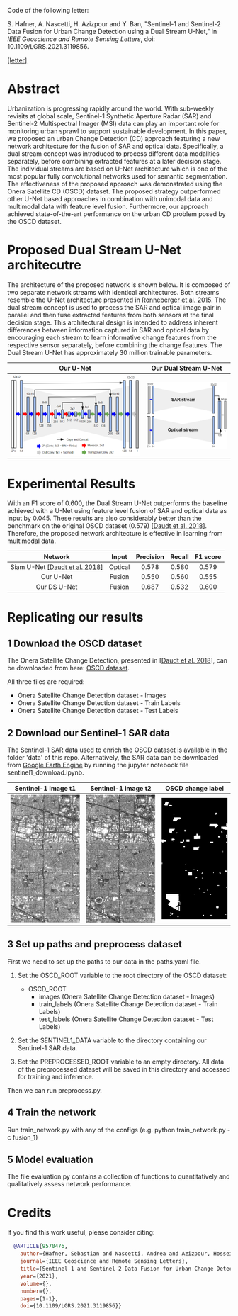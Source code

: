 Code of the following letter:

S. Hafner, A. Nascetti, H. Azizpour and Y. Ban, "Sentinel-1 and Sentinel-2 Data Fusion for Urban Change Detection using a Dual Stream U-Net," in *IEEE Geoscience and Remote Sensing Letters*, doi: 10.1109/LGRS.2021.3119856.

[[letter]](https://ieeexplore.ieee.org/document/9570476)

# Abstract

Urbanization is progressing rapidly around the world. With sub-weekly revisits at global scale, Sentinel-1 Synthetic Aperture Radar (SAR) and Sentinel-2 Multispectral Imager (MSI) data can play an important role for monitoring urban sprawl to support sustainable development. In this paper, we proposed an urban Change Detection (CD) approach featuring a new network architecture for the fusion of SAR and optical data. Specifically, a dual stream concept was introduced to process different data modalities separately, before combining extracted features at a later decision stage. The individual streams are based on U-Net architecture which is one of the most popular fully convolutional networks used for semantic segmentation. The effectiveness of the proposed approach was demonstrated using the Onera Satellite CD (OSCD) dataset. The proposed strategy outperformed other U-Net based approaches in combination with unimodal data and multimodal data with feature level fusion. Furthermore, our approach achieved state-of-the-art performance on the urban CD problem posed by the OSCD dataset.


# Proposed Dual Stream U-Net architecutre

The architecture of the proposed network is shown below. It is composed of two separate network streams with identical architectures. Both streams resemble the U-Net architecture presented in [Ronneberger et al. 2015](https://doi.org/10.1007/978-3-319-24574-4_28). The dual stream concept is used to process the SAR and optical image pair in parallel and then fuse extracted features from both sensors at the final decision stage. This architectural design is intended to address inherent differences between information captured in SAR and optical data by encouraging each stream to learn informative change features from the respective sensor separately, before combining the change features. The Dual Stream U-Net has approximately 30 million trainable parameters.

Our U-Net             |  Our Dual Stream U-Net
:--------------------:|:-----------------------:
![](figures/unet_architecture.PNG) |  ![](figures/dsunet_architecture.PNG)



# Experimental Results

With an F1 score of 0.600, the Dual Stream U-Net outperforms the baseline achieved with a U-Net using feature level fusion of SAR and optical data as input by 0.045. These results are also considerably better than the benchmark on the original OSCD dataset (0.579) [[Daudt et al. 2018](https://ieeexplore.ieee.org/abstract/document/8518015)]. Therefore, the proposed network architecture is effective in learning from multimodal data.



| Network | Input | Precision | Recall | F1 score |
| :---: | :---: | :---: | :---: | :---: |
| Siam U-Net [[Daudt et al. 2018]]() | Optical | 0.578 | 0.580 | 0.579 |
| Our U-Net | Fusion | 0.550 | 0.560 | 0.555 |
| Our DS U-Net | Fusion | 0.687 | 0.532 | 0.600 |

# Replicating our results
## 1 Download the OSCD dataset
The Onera Satellite Change Detection, presented in [[Daudt et al. 2018](https://ieeexplore.ieee.org/abstract/document/8518015)], can be downloaded from here:  [OSCD dataset](https://ieee-dataport.org/open-access/oscd-onera-satellite-change-detection#files).

All three files are required:
- Onera Satellite Change Detection dataset - Images
- Onera Satellite Change Detection dataset - Train Labels
- Onera Satellite Change Detection dataset - Test Labels

## 2 Download our Sentinel-1 SAR data
  
The Sentinel-1 SAR data used to enrich the OSCD dataset is available in the folder 'data' of this repo. Alternatively, the SAR data can be downloaded
from [Google Earth Engine](https://earthengine.google.com/) by running the jupyter notebook file sentinel1_download.ipynb.

Sentinel-1 image t1             |  Sentinel-1 image t2 |  OSCD change label
:--------------------:|:-------------------------: |:-------------------------:
![](figures/sentinel1_cupertino_t1.PNG) | ![](figures/sentinel1_cupertino_t2.PNG) | ![](figures/label_cupertino.PNG) 


## 3 Set up paths and preprocess dataset

First we need to set up the paths to our data in the paths.yaml file.

1. Set the OSCD_ROOT variable to the root directory of the OSCD dataset:
     * OSCD_ROOT
       * images (Onera Satellite Change Detection dataset - Images)
       * train_labels (Onera Satellite Change Detection dataset - Train Labels)
       * test_labels (Onera Satellite Change Detection dataset - Test Labels)

2. Set the SENTINEL1_DATA variable to the directory containing our Sentinel-1 SAR data.

3. Set the PREPROCESSED_ROOT variable to an empty directory. All data of the preprocessed dataset will be saved in this directory and accessed for training and inference.

Then we can run preprocess.py.

## 4 Train the network

Run train_network.py with any of the configs (e.g. python train_network.py -c fusion_1)

## 5 Model evaluation

The file evaluation.py contains a collection of functions to quantitatively and qualitatively assess network performance.

# Credits

If you find this work useful, please consider citing:



  ```bibtex
    @ARTICLE{9570476,
      author={Hafner, Sebastian and Nascetti, Andrea and Azizpour, Hossein and Ban, Yifang},
      journal={IEEE Geoscience and Remote Sensing Letters}, 
      title={Sentinel-1 and Sentinel-2 Data Fusion for Urban Change Detection using a Dual Stream U-Net}, 
      year={2021},
      volume={},
      number={},
      pages={1-1},
      doi={10.1109/LGRS.2021.3119856}}
  ```
  